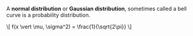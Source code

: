 A **normal distribution** or **Gaussian distribution**, sometimes called a bell curve is a probability distribution.

\\[
f(x \vert \mu, \sigma^2) = \frac{1}{\sqrt{2\pi}}
\\]